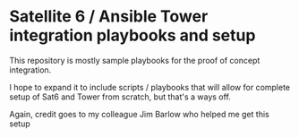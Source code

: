 # Satellite 6 / Ansible Tower integration playbooks and setup

This repository is mostly sample playbooks for the proof of concept
integration.

I hope to expand it to include scripts / playbooks that will allow for
complete setup of Sat6 and Tower from scratch, but that's a ways off.

Again, credit goes to my colleague Jim Barlow who helped me get this setup
